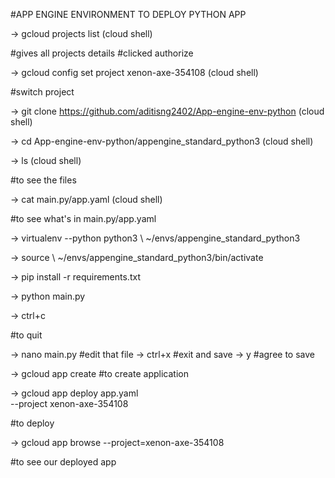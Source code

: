#APP ENGINE ENVIRONMENT TO DEPLOY PYTHON APP

-> gcloud projects list (cloud shell)

#gives all projects details
#clicked authorize


-> gcloud config set project xenon-axe-354108 (cloud shell)

#switch project


-> git clone https://github.com/aditisng2402/App-engine-env-python (cloud shell)


-> cd App-engine-env-python/appengine_standard_python3 (cloud shell)


-> ls (cloud shell)

   #to see the files


-> cat main.py/app.yaml (cloud shell)

   #to see what's in main.py/app.yaml


-> virtualenv --python python3 \ ~/envs/appengine_standard_python3


-> source \ ~/envs/appengine_standard_python3/bin/activate


-> pip install -r requirements.txt

-> python main.py

-> ctrl+c 

   #to quit


-> nano main.py
   #edit that file
-> ctrl+x
   #exit and save
-> y
   #agree to save


-> gcloud app create
   #to create application

-> gcloud app deploy app.yaml \
--project xenon-axe-354108

   #to deploy

-> gcloud app browse --project=xenon-axe-354108

   #to see our deployed app
